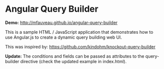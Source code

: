 Angular Query Builder
======================

**Demo:** http://mfauveau.github.io/angular-query-builder

This is a sample HTML / JavaScript application that demonstrates how to use
Angular.js to create a dynamic query building web UI.

This was inspired by: https://github.com/kindohm/knockout-query-builder

**Update:** The conditions and fields can be passed as attributes to the query-builder directive (check the updated example in index.html).
